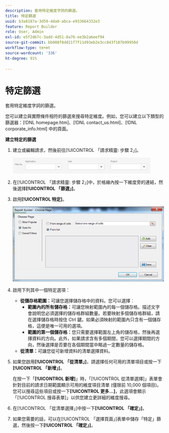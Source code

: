 ```yaml
---
description: 套用特定維度字詞的篩選。
title: 特定篩選
uuid: b3a8187a-3d59-4da0-abca-e933664332e3
feature: Report Builder
role: User, Admin
exl-id: e5f2d67c-3add-4d51-8a76-ee3b2a6eef94
source-git-commit: bb908f8dd21f7f11d93eb2e3cc843f107b99950d
workflow-type: tm+mt
source-wordcount: '336'
ht-degree: 91%

---
```


# 特定篩選

套用特定維度字詞的篩選。

您可以建立與實際條件相符的篩選來搜尋特定維度。例如，您可以建立以下類型的篩選器：[!DNL homepage.htm]、[!DNL contact_us.html]、[!DNL corporate_info.html] 中的頁面。

**建立特定的篩選**

1. 建立或編輯請求，然後前往[!UICONTROL 「請求精靈: 步驟 2」]。

   ![熒幕擷圖顯示篩選依據選項：應用程式、使用者和專案。](/help/admin/admin/assets/filter.png)

1. 在[!UICONTROL 「請求精靈: 步驟 2」]中，於格線內按一下維度旁的連結，然後選擇&#x200B;**[!UICONTROL 「篩選」]**。

1. 啟用&#x200B;**[!UICONTROL 特定]**。

   ![選取特定選項的[選擇頁面]對話方塊熒幕擷圖。](assets/choose_page_specific01.png)

1. 啟用下列其中一個特定選項：

   * **從儲存格範圍：**&#x200B;可讓您選擇儲存格中的資料。您可以選擇︰
      * **範圍內的所有儲存格：**&#x200B;可讓您映射範圍內的每一個儲存格。描述文字會說明您必須選擇的儲存格群組數量。若要映射多個儲存格群組，請在選擇儲存格時按住 Ctrl 鍵。如果必須映射的範圍內只含有一個儲存格，這便是唯一可用的選項。
      * **範圍的第一個儲存格：**&#x200B;您只需要選擇範圍左上角的儲存格，然後再選擇資料的方向。此外，如果請求含有多個期間，您可以選擇期間的方向，然後選擇是否要在各個期間當中略過一定數量的儲存格。
   * **從清單：**&#x200B;可讓您從可新增資料的清單選擇資料。
1. 如果您啟用&#x200B;**[!UICONTROL 「從清單」]**，請選擇任何可用的清單項目或按一下&#x200B;**[!UICONTROL 「新增」]**。

   在按一下「**[!UICONTROL 新增]**」時，「[!UICONTROL 從清單選擇]」表單會針對目前的請求日期範圍顯示可用的維度項目清單 (僅限前 10,000 個項目)。您可以搜尋這些項目或按一下&#x200B;**[!UICONTROL 更多...]**，此選項會顯示「[!UICONTROL 搜尋表單]」以供您建立更詳細的維度搜尋。
1. 在[!UICONTROL 「從清單選擇」]中按一下&#x200B;**[!UICONTROL 「確定」]**。
1. 如果您需要的話，可以在[!UICONTROL 「選擇頁面」]表單中儲存「特定」篩選，然後按一下&#x200B;**[!UICONTROL 「確定」]**。
